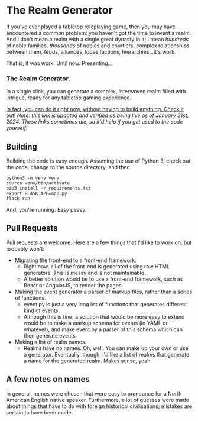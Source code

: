 # The Realm Generator
If you've ever played a tabletop roleplaying game, then you may have encountered a common problem: you haven't got the time to invent a realm. And I don't mean a realm with a single great dynasty in it; I mean *hundreds* of noble families, *thousands* of nobles and courtiers, complex relationships between them, feuds, alliances, loose factions, hierarchies...it's work.

That is, it was work. Until now. Presenting...

### The Realm Generator.

In a single click, you can generate a complex, interwoven realm filled with intrigue, ready for any tabletop gaming experience.

[In fact, you can do it right now, without having to build anything. Check it out!](https://realm-generator.onrender.com/) *Note: this link is updated and verified as being live as of January 31st, 2024. These links sometimes die, so it'd help if you get used to the code yourself!*

## Building

Building the code is easy enough. Assuming the use of Python 3, check out the code, change to the source directory, and then:

    python3 -m venv venv
    source venv/bin/activate
    pip3 install -r requirements.txt
    export FLASK_APP=app.py
    flask run

And, you're running. Easy peasy.

## Pull Requests

Pull requests are welcome. Here are a few things that I'd like to work on, but probably won't:

- Migrating the front-end to a front-end framework.
  - Right now, all of the front-end is generated using raw HTML generators. This is messy and is not maintainable.
  - A better solution would be to use a front-end framework, such as React or AngularJS, to render the pages.
- Making the event generator a parser of markup files, rather than a series of functions.
  - event.py is just a very long list of functions that generates different kind of events.
  - Although this is fine, a solution that would be more easy to extend would be to make a markup schema for events (in YAML or whatever), and make event.py a parser of this schema which can then generate events.
- Making a list of realm names.
  - Realms have no names. Oh, well. You can make up your own or use a generator. Eventually, though, I'd like a list of realms that generate a name for the generated realm. Makes sense, yeah.

## A few notes on names

In general, names were chosen that were easy to pronounce for a North American English native speaker. Furthermore, a lot of guesses were made about things that have to do with foreign historical civilisations; mistakes are certain to have been made.
